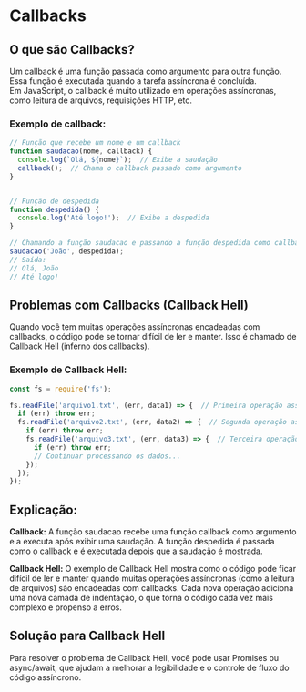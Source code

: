 # Callbacks

## O que são Callbacks?
Um callback é uma função passada como argumento para outra função. Essa função é executada quando a tarefa assíncrona é concluída.  
Em JavaScript, o callback é muito utilizado em operações assíncronas, como leitura de arquivos, requisições HTTP, etc.

### Exemplo de callback:

```javascript
// Função que recebe um nome e um callback
function saudacao(nome, callback) {
  console.log(`Olá, ${nome}`);  // Exibe a saudação
  callback();  // Chama o callback passado como argumento
}


// Função de despedida
function despedida() {
  console.log('Até logo!');  // Exibe a despedida
}

// Chamando a função saudacao e passando a função despedida como callback
saudacao('João', despedida);  
// Saída:
// Olá, João
// Até logo!
```

## Problemas com Callbacks (Callback Hell)
Quando você tem muitas operações assíncronas encadeadas com callbacks, o código pode se tornar difícil de ler e manter. Isso é chamado de Callback Hell (inferno dos callbacks).

### Exemplo de Callback Hell:

```javascript
const fs = require('fs');

fs.readFile('arquivo1.txt', (err, data1) => {  // Primeira operação assíncrona
  if (err) throw err;
  fs.readFile('arquivo2.txt', (err, data2) => {  // Segunda operação assíncrona
    if (err) throw err;
    fs.readFile('arquivo3.txt', (err, data3) => {  // Terceira operação assíncrona
      if (err) throw err;
      // Continuar processando os dados...
    });
  });
});
```

## Explicação:
**Callback:** A função saudacao recebe uma função callback como argumento e a executa após exibir uma saudação. A função despedida é passada como o callback e é executada depois que a saudação é mostrada.

**Callback Hell:** O exemplo de Callback Hell mostra como o código pode ficar difícil de ler e manter quando muitas operações assíncronas (como a leitura de arquivos) são encadeadas com callbacks. Cada nova operação adiciona uma nova camada de indentação, o que torna o código cada vez mais complexo e propenso a erros.

## Solução para Callback Hell
Para resolver o problema de Callback Hell, você pode usar Promises ou async/await, que ajudam a melhorar a legibilidade e o controle de fluxo do código assíncrono.
